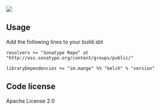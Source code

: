 <a href="https://travis-ci.org/alltonp/belch" target="_blank"><img src="https://travis-ci.org/alltonp/belch.png?branch=master"></a>

Usage
-----
Add the following lines to your build.sbt

    resolvers += "Sonatype Repo" at "http://oss.sonatype.org/content/groups/public/"

    libraryDependencies += "im.mange" %% "belch" % "version"


Code license
------------
Apache License 2.0

